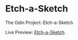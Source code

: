 # Etch-a-Sketch
The Odin Project: Etch-a-Sketch

Live Preview: [Etch-a-Sketch](https://dxpgh.github.io/Etch-a-Sketch/).
